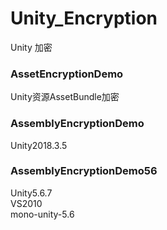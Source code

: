 # Unity_Encryption
Unity 加密

### AssetEncryptionDemo
Unity资源AssetBundle加密

### AssemblyEncryptionDemo
Unity2018.3.5

### AssemblyEncryptionDemo56
Unity5.6.7 <br>
VS2010 <br>
mono-unity-5.6 <br>


